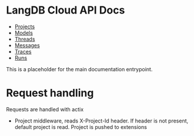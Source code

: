 # LangDB Cloud API Docs

- [Projects](./projects.md)
- [Models](./models.md)
- [Threads](./threads.md)
- [Messages](./messages.md)
- [Traces](./traces.md)
- [Runs](./runs.md)

This is a placeholder for the main documentation entrypoint.

# Request handling

Requests are handled with actix
- Project middleware, reads X-Project-Id header. If header is not present, default project is read. Project is pushed to extensions